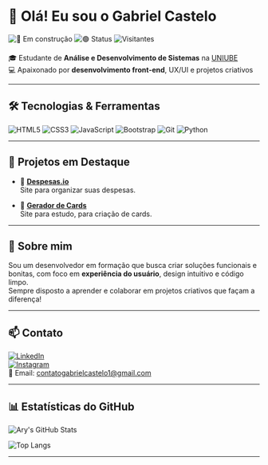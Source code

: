 # 👋 Olá! Eu sou o Gabriel Castelo

![🚧 Em construção](https://img.shields.io/badge/🚧%20Perfil-Em%20Construção-orange?style=flat-square)
![🟢 Status](https://img.shields.io/badge/Status-Ativo-brightgreen?style=flat-square)
![Visitantes](https://komarev.com/ghpvc/?username=GabrielCasteloDev&style=flat-square&color=blue)

🎓 Estudante de **Análise e Desenvolvimento de Sistemas** na [UNIUBE]()  
💻 Apaixonado por **desenvolvimento front-end**, UX/UI e projetos criativos  

---

## 🛠️ Tecnologias & Ferramentas

![HTML5](https://img.shields.io/badge/HTML5-E34F26?style=for-the-badge&logo=html5&logoColor=white)
![CSS3](https://img.shields.io/badge/CSS3-1572B6?style=for-the-badge&logo=css3&logoColor=white)
![JavaScript](https://img.shields.io/badge/JavaScript-F7DF1E?style=for-the-badge&logo=javascript&logoColor=black)
![Bootstrap](https://img.shields.io/badge/Bootstrap-7952B3?style=for-the-badge&logo=bootstrap&logoColor=white)
![Git](https://img.shields.io/badge/Git-F05032?style=for-the-badge&logo=git&logoColor=white)
![Python](https://img.shields.io/badge/Python-1572B6?style=for-the-badge&logo=python&logoColor=yellow)


---

## 📌 Projetos em Destaque

- 📝 [**Despesas.io**](https://github.com/GabrielCasteloDev/Assistente-financeiro)  
  Site para organizar suas despesas.

- 👾 [**Gerador de Cards**](https://github.com/GabrielCasteloDev/Criador-de-Cards)  
  Site para estudo, para criação de cards.



---

## 👤 Sobre mim

Sou um desenvolvedor em formação que busca criar soluções funcionais e bonitas, com foco em **experiência do usuário**, design intuitivo e código limpo.  
Sempre disposto a aprender e colaborar em projetos criativos que façam a diferença!


---

## 📫 Contato

[![LinkedIn](https://img.shields.io/badge/-LinkedIn-0A66C2?style=flat&logo=linkedin&logoColor=white)](https://www.linkedin.com/in/gabrielcastelorozales/)  
[![Instagram](https://img.shields.io/badge/-Instagram-E4405F?style=flat&logo=instagram&logoColor=white)](https://www.instagram.com/eugabrielcastelo/)  
📧 Email: [contatogabrielcastelo1@gmail.com](mailto:contatogabrielcastelo1@gmail.com)

---

## 📊 Estatísticas do GitHub

![Ary's GitHub Stats](https://github-readme-stats.vercel.app/api?username=GabrielCasteloDev&show_icons=true&theme=tokyonight)

![Top Langs](https://github-readme-stats.vercel.app/api/top-langs/?username=GabrielCasteloDev&layout=compact&theme=tokyonight)

---
